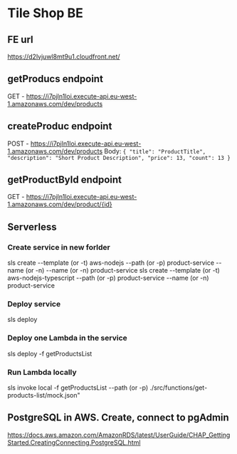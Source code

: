 # Tile Shop BE

## FE url
https://d2lvjuwl8mt9u1.cloudfront.net/

## getProducs endpoint
GET - https://i7pjln1loi.execute-api.eu-west-1.amazonaws.com/dev/products

## createProduc endpoint
POST - https://i7pjln1loi.execute-api.eu-west-1.amazonaws.com/dev/products
Body:
``
{
	"title": "ProductTitle",
  "description": "Short Product Description",
  "price": 13,
  "count": 13
}
``

## getProductById endpoint
GET - https://i7pjln1loi.execute-api.eu-west-1.amazonaws.com/dev/product/{id}


## Serverless
### Create service in new forlder
sls create --template (or -t) aws-nodejs --path (or -p) product-service --name (or -n) --name (or -n) product-service
sls create --template (or -t) aws-nodejs-typescript --path (or -p) product-service --name (or -n) product-service

### Deploy service
sls deploy
### Deploy one Lambda in the service
sls deploy -f getProductsList
### Run Lambda locally
sls invoke local -f getProductsList --path (or -p) ./src/functions/get-products-list/mock.json"


## PostgreSQL in AWS. Create, connect to pgAdmin
https://docs.aws.amazon.com/AmazonRDS/latest/UserGuide/CHAP_GettingStarted.CreatingConnecting.PostgreSQL.html
